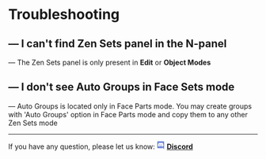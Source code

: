 # Troubleshooting

## — I can't find Zen Sets panel in the N-panel
— The Zen Sets panel is only present in **Edit** or **Object Modes**
## — I don't see Auto Groups in Face Sets mode
— Auto Groups is located only in Face Parts mode. You may create groups with 'Auto Groups' option in Face Parts mode and copy them to any other Zen Sets mode
<!-- blank line -->
----
<!-- blank line -->
If you have any question, please let us know:
![Discord](img/icons/services/discord-16.png) [**Discord**](https://discord.gg/wGpFeME)